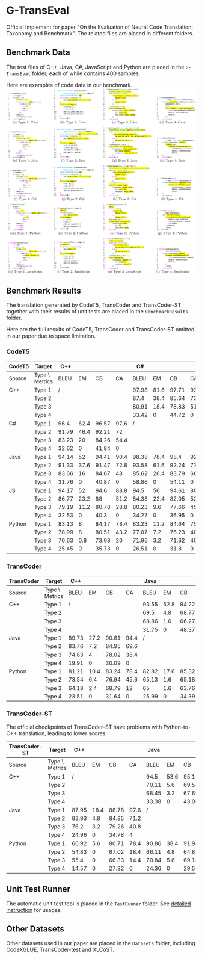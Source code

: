 # G-TransEval
Official Implement for paper "On the Evaluation of Neural Code Translation: Taxonomy and Benchmark". The related files are placed in different folders.

## Benchmark Data
The test files of C++, Java, C#, JavaScript and Python are placed in the `G-TransEval` folder, each of while contains 400 samples.

Here are examples of code data in our benchmark.
![figure](G-TransEval/benchmark_examples/benchmark_examples.png)

## Benchmark Results
The translation generated by CodeT5, TransCoder and TransCoder-ST together with their results of unit tests are placed in the `BenchmarkResults` folder.

Here are the full results of CodeT5, TransCoder and TransCoder-ST omitted in our paper due to space limitation.

### CodeT5

| CodeT5 | Target         | C++   |      |       |      | C#    |      |       |      | Java  |      |       |      | JS    |      |       |      | Python |      |       |      |
|--------|----------------|-------|------|-------|------|-------|------|-------|------|-------|------|-------|------|-------|------|-------|------|--------|------|-------|------|
| Source | Type \ Metrics | BLEU  | EM   | CB    | CA   | BLEU  | EM   | CB    | CA   | BLEU  | EM   | CB    | CA   | BLEU  | EM   | CB    | CA   | BLEU   | EM   | CB    | CA   |
| C++    | Type 1         | /     |      |       |      | 97.98 | 81.6 | 97.71 | 93.6 | 97.39 | 85.6 | 97.35 | 94.4 | 86.6  | 13.6 | 86.75 | 91.2 | 82.08  | 12   | 82.77 | 88   |
|        | Type 2         |       |      |       |      | 87.4  | 38.4 | 85.64 | 73.6 | 82.15 | 24   | 81.28 | 83.2 | 80.8  | 8.8  | 80.41 | 74.4 | 79.59  | 8.8  | 79.67 | 75.2 |
|        | Type 3         |       |      |       |      | 80.91 | 18.4 | 78.83 | 51.2 | 74.52 | 6.4  | 74.26 | 58.4 | 73.78 | 4    | 74.57 | 51.2 | 79.13  | 6.4  | 80.21 | 68.8 |
|        | Type 4         |       |      |       |      | 33.42 | 0    | 44.72 | 0    | 33.8  | 0    | 45.19 | 0    | 32.82 | 0    | 39.49 | 0    | 35.51  | 0    | 39    | 4    |
| C#     | Type 1         | 96.4  | 62.4 | 96.57 | 97.6 | /     |      |       |      | 98.59 | 84   | 98.77 | 97.6 | 85.44 | 12.8 | 86.31 | 90.4 | 82.34  | 10.4 | 83.41 | 91.2 |
|        | Type 2         | 91.79 | 46.4 | 92.21 | 72   |       |      |       |      | 94.75 | 47.2 | 92.94 | 75.2 | 80.96 | 7.2  | 81.22 | 68.8 | 80.01  | 8.8  | 79.85 | 66.4 |
|        | Type 3         | 83.23 | 20   | 84.26 | 54.4 |       |      |       |      | 87.48 | 13.6 | 85.34 | 56.8 | 77.07 | 4    | 76.92 | 41.6 | 79.36  | 6.4  | 80.35 | 63.2 |
|        | Type 4         | 32.62 | 0    | 41.84 | 0    |       |      |       |      | 55.8  | 0    | 58.5  | 0    | 44.28 | 0    | 45.44 | 4    | 39.11  | 0    | 41.35 | 0    |
| Java   | Type 1         | 94.14 | 52   | 94.41 | 90.4 | 98.38 | 78.4 | 98.4  | 92.8 | /     |      |       |      | 84.67 | 12   | 85.25 | 85.6 | 82.71  | 11.2 | 83.07 | 88   |
|        | Type 2         | 91.33 | 37.6 | 91.47 | 72.8 | 93.58 | 61.6 | 92.24 | 77.6 |       |      |       |      | 82.74 | 8.8  | 82.06 | 73.6 | 78.9   | 8.8  | 79.11 | 74.4 |
|        | Type 3         | 83.66 | 16   | 84.67 | 48   | 85.62 | 26.4 | 83.79 | 66.4 |       |      |       |      | 75.18 | 4    | 75.71 | 52.8 | 78.62  | 9.6  | 78.95 | 68   |
|        | Type 4         | 31.76 | 0    | 40.87 | 0    | 58.86 | 0    | 54.11 | 0    |       |      |       |      | 31.76 | 0    | 40.87 | 0    | 58.86  | 0    | 54.11 | 0    |
| JS     | Type 1         | 94.17 | 52   | 94.6  | 88.8 | 94.5  | 56   | 94.61 | 80   | 93.46 | 60.8 | 93.81 | 76.8 | /     |      |       |      | 82.31  | 10.4 | 83.23 | 88.8 |
|        | Type 2         | 86.77 | 23.2 | 88    | 51.2 | 84.38 | 22.4 | 82.05 | 52.8 | 80.35 | 15.2 | 78.07 | 62.4 |       |      |       |      | 80.71  | 13.6 | 81.54 | 74.4 |
|        | Type 3         | 79.19 | 11.2 | 80.78 | 28.8 | 80.23 | 9.6  | 77.66 | 45.6 | 74.26 | 1.6  | 72.04 | 37.6 |       |      |       |      | 79.42  | 6.4  | 80.59 | 67.2 |
|        | Type 4         | 32.53 | 0    | 40.3  | 0    | 34.27 | 0    | 36.95 | 0    | 29.71 | 0    | 36.61 | 0    |       |      |       |      | 40.64  | 0    | 41.42 | 0    |
| Python | Type 1         | 83.13 | 8    | 84.17 | 78.4 | 83.23 | 11.2 | 84.64 | 75.2 | 81.98 | 9.6  | 84.81 | 78.4 | 72.06 | 2.4  | 74.55 | 69.6 | /      |      |       |      |
|        | Type 2         | 78.99 | 8    | 80.51 | 43.2 | 77.07 | 7.2  | 76.23 | 48   | 69.57 | 4    | 68.91 | 50.4 | 72.78 | 6.4  | 73.9  | 64.8 |        |      |       |      |
|        | Type 3         | 70.63 | 0.8  | 73.08 | 20   | 71.96 | 3.2  | 71.62 | 40   | 67.47 | 1.6  | 67.61 | 44.8 | 70.33 | 2.4  | 71.9  | 47.2 |        |      |       |      |
|        | Type 4         | 25.45 | 0    | 35.73 | 0    | 26.51 | 0    | 31.8  | 0    | 21.79 | 0    | 28.13 | 0    | 31.66 | 0    | 34.77 | 8    |        |      |       |      |

### TransCoder

| TransCoder | Target          | C++   |      |       |      | Java  |      |       |      | Python |      |       |      |
|------------|-----------------|-------|------|-------|------|-------|------|-------|------|--------|------|-------|------|
| Source     | Type \ Metrics | BLEU  | EM   | CB    | CA   | BLEU  | EM   | CB    | CA   | BLEU   | EM   | CB    | CA   |
| C++        | Type 1          | /     |      |       |      | 93.55 | 52.8 | 94.22 | 92.8 | 86.49  | 28.8 | 83.65 | 56   |
|            | Type 2          |       |      |       |      | 69.5  | 4.8  | 68.77 | 57.6 | 86.04  | 36.8 | 85.22 | 59.2 |
|            | Type 3          |       |      |       |      | 68.86 | 1.6  | 66.27 | 33.6 | 76.01  | 6.4  | 75.89 | 19.2 |
|            | Type 4          |       |      |       |      | 31.75 | 0    | 48.37 | 0    | 37.69  | 0    | 44.69 | 0    |
| Java       | Type 1          | 89.73 | 27.2 | 90.61 | 94.4 | /     |      |       |      | 86.28  | 28.8 | 83.73 | 57.6 |
|            | Type 2          | 83.76 | 7.2  | 84.95 | 69.6 |       |      |       |      | 84.39  | 31.2 | 84.37 | 60.8 |
|            | Type 3          | 74.83 | 4    | 78.02 | 38.4 |       |      |       |      | 78.04  | 8    | 77.71 | 26.4 |
|            | Type 4          | 19.91 | 0    | 30.09 | 0    |       |      |       |      | 37.71  | 0    | 39.35 | 0    |
| Python     | Type 1          | 81.21 | 10.4 | 83.24 | 78.4 | 82.82 | 17.6 | 85.32 | 78.4 | /      |      |       |      |
|            | Type 2          | 73.54 | 6.4  | 76.94 | 45.6 | 65.13 | 1.6  | 65.18 | 46.4 |        |      |       |      |
|            | Type 3          | 64.18 | 2.4  | 68.79 | 12   | 65    | 1.6  | 63.76 | 19.2 |        |      |       |      |
|            | Type 4          | 23.51 | 0    | 31.64 | 0    | 25.99 | 0    | 34.39 | 0    |        |      |       |      |

### TransCoder-ST 

The official checkpoints of TransCoder-ST have problems with Python-to-C++ translation, leading to lower scores. 

| TransCoder-ST | Target          | C++   |      |       |      | Java  |      |       |      | Python |      |       |      |
|---------------|-----------------|-------|------|-------|------|-------|------|-------|------|--------|------|-------|------|
| Source        | Type \ Metrics | BLEU  | EM   | CB    | CA   | BLEU  | EM   | CB    | CA   | BLEU   | EM   | CB    | CA   |
| C++           | Type 1          | /     |      |       |      | 94.5  | 53.6 | 95.15 | 95.2 | 90.83  | 47.2 | 89.6  | 84   |
|               | Type 2          |       |      |       |      | 70.11 | 5.6  | 69.55 | 55.2 | 87.06  | 41.6 | 87.47 | 71.2 |
|               | Type 3          |       |      |       |      | 68.45 | 3.2  | 67.69 | 36.8 | 80.94  | 11.2 | 80.37 | 34.4 |
|               | Type 4          |       |      |       |      | 33.38 | 0    | 43.06 | 0    | 39.49  | 0    | 45.87 | 0    |
| Java          | Type 1          | 87.95 | 18.4 | 88.78 | 97.6 | /     |      |       |      | 90.12  | 43.2 | 88.66 | 80.8 |
|               | Type 2          | 83.93 | 4.8  | 84.85 | 71.2 |       |      |       |      | 87.38  | 36   | 87.6  | 76   |
|               | Type 3          | 76.2  | 3.2  | 79.26 | 40.8 |       |      |       |      | 84.42  | 20.8 | 84.15 | 69.6 |
|               | Type 4          | 24.96 | 0    | 34.78 | 4    |       |      |       |      | 50.99  | 4    | 49.5  | 4    |
| Python        | Type 1          | 66.92 | 5.6  | 80.71 | 78.4 | 90.86 | 38.4 | 91.94 | 88   | /      |      |       |      |
|               | Type 2          | 54.83 | 0    | 67.02 | 18.4 | 66.11 | 4.8  | 64.82 | 51.2 |        |      |       |      |
|               | Type 3          | 55.4  | 0    | 66.33 | 14.4 | 70.84 | 5.6  | 69.14 | 38.4 |        |      |       |      |
|               | Type 4          | 14.57 | 0    | 27.32 | 0    | 24.36 | 0    | 29.51 | 0    |        |      |       |      |


## Unit Test Runner
The automatic unit test tool is placed in the `TestRunner` folder. See [detailed instruction](TestRunner/README.md) for usages. 

## Other Datasets
Other datasets used in our paper are placed in the `Datasets` folder, including CodeXGLUE, TransCoder-test and XLCoST.

